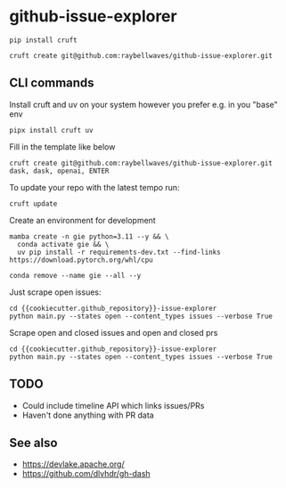 # github-issue-explorer

```
pip install cruft
```

```
cruft create git@github.com:raybellwaves/github-issue-explorer.git
```

## CLI commands

Install cruft and uv on your system however you prefer e.g. in you "base" env
```
pipx install cruft uv
```

Fill in the template like below
```
cruft create git@github.com:raybellwaves/github-issue-explorer.git
dask, dask, openai, ENTER
```

To update your repo with the latest tempo run:
```
cruft update
```

Create an environment for development
```
mamba create -n gie python=3.11 --y && \
  conda activate gie && \
  uv pip install -r requirements-dev.txt --find-links https://download.pytorch.org/whl/cpu
```

```
conda remove --name gie --all --y
```

Just scrape open issues:
```
cd {{cookiecutter.github_repository}}-issue-explorer
python main.py --states open --content_types issues --verbose True
```

Scrape open and closed issues and open and closed prs
```
cd {{cookiecutter.github_repository}}-issue-explorer
python main.py --states open --content_types issues --verbose True
```


## TODO

 - Could include timeline API which links issues/PRs
 - Haven't done anything with PR data

 ## See also

 - https://devlake.apache.org/
 - https://github.com/dlvhdr/gh-dash
